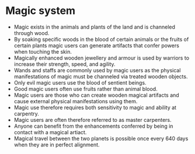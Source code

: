 # Magic system

- Magic exists in the animals and plants of the land and is channeled through wood.
- By soaking specific woods in the blood of certain animals or the fruits of certain plants magic users can generate artifacts that confer powers when touching the skin.
- Magically enhanced wooden jewellery and armour is used by warriors to increase their strength, speed, and agility.
- Wands and staffs are commonly used by magic users as the physical manifestations of magic must be channeled via treated wooden objects.
- Only evil magic users use the blood of sentient beings.
- Good magic users often use fruits rather than animal blood.
- Magic users are those who can create wooden magical artifacts and cause external physical manifestations using them.
- Magic use therefore requires both sensitivity to magic and ability at carpentry.
- Magic users are often therefore referred to as master carpenters. 
- Anyone can benefit from the enhancements conferred by being in contact with a magical artiact.
- Magical travel between the two planets is possible once every 640 days when they are in perfect alignment.


